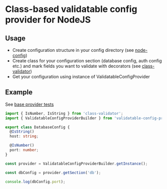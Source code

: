 # Class-based validatable config provider for NodeJS

## Usage

- Create configuration structure in your config directory (see [node-config](https://www.npmjs.com/package/config))
- Create class for your configuration section (database config, auth config etc.) and mark fields you want to validate with decorators (see [class-validator](https://www.npmjs.com/package/class-validator))
- Get your configuration using instance of ValidatableConfigProvider

## Example

See [base provider tests](./tests/src//ValidatableConfigProviderImpl.tests.ts)

```ts
import { IsNumber, IsString } from 'class-validator';
import { ValidatableConfigProviderBuilder } from 'validatable-config-provider';

export class DatabaseConfig {
  @IsString()
  host: string;

  @IsNumber()
  port: number;
}

const provider = ValidatableConfigProviderBuilder.getInstance();

const dbConfig = provider.getSection('db');

console.log(dbConfig.port);
```
